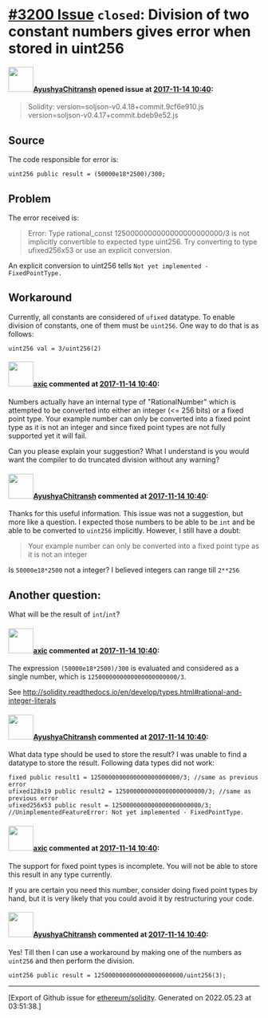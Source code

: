 # [\#3200 Issue](https://github.com/ethereum/solidity/issues/3200) `closed`: Division of two constant numbers gives error when stored in uint256

#### <img src="https://avatars.githubusercontent.com/u/13914634?u=52a98fa8c0c6f89ad4cfacb1b9c6785b26176498&v=4" width="50">[AyushyaChitransh](https://github.com/AyushyaChitransh) opened issue at [2017-11-14 10:40](https://github.com/ethereum/solidity/issues/3200):

> Solidity:
> version=soljson-v0.4.18+commit.9cf6e910.js
> version=soljson-v0.4.17+commit.bdeb9e52.js

## Source
The code responsible for error is:

`uint256 public result = (50000e18*2500)/300;`

## Problem
The error received is:

> Error: Type rational_const 1250000000000000000000000/3 is not implicitly convertible to expected type uint256. Try converting to type ufixed256x53 or use an explicit conversion.

An explicit conversion to uint256  tells `Not yet implemented - FixedPointType.`

## Workaround

Currently, all constants are considered of `ufixed` datatype. To enable division of constants, one of them must be `uint256`. One way to do that is as follows:

`uint256 val = 3/uint256(2)`

#### <img src="https://avatars.githubusercontent.com/u/20340?v=4" width="50">[axic](https://github.com/axic) commented at [2017-11-14 10:40](https://github.com/ethereum/solidity/issues/3200#issuecomment-344242554):

Numbers actually have an internal type of "RationalNumber" which is attempted to be converted into either an integer (<= 256 bits) or a fixed point type. Your example number can only be converted into a fixed point type as it is not an integer and since fixed point types are not fully supported yet it will fail.

Can you please explain your suggestion? What I understand is you would want the compiler to do truncated division without any warning?

#### <img src="https://avatars.githubusercontent.com/u/13914634?u=52a98fa8c0c6f89ad4cfacb1b9c6785b26176498&v=4" width="50">[AyushyaChitransh](https://github.com/AyushyaChitransh) commented at [2017-11-14 10:40](https://github.com/ethereum/solidity/issues/3200#issuecomment-344336380):

Thanks for this useful information. This issue was not a suggestion, but more like a question. I expected those numbers to be able to be `int` and be able to be converted to `uint256` implicitly. However, I still have a doubt:

>  Your example number can only be converted into a fixed point type as it is not an integer

Is `50000e18*2500` not a integer? I believed integers can range till `2**256`

## Another question:

What will be the result of `int`/`int`?

#### <img src="https://avatars.githubusercontent.com/u/20340?v=4" width="50">[axic](https://github.com/axic) commented at [2017-11-14 10:40](https://github.com/ethereum/solidity/issues/3200#issuecomment-344337709):

The expression `(50000e18*2500)/300` is evaluated and considered as a single number, which is `1250000000000000000000000/3`.

See http://solidity.readthedocs.io/en/develop/types.html#rational-and-integer-literals

#### <img src="https://avatars.githubusercontent.com/u/13914634?u=52a98fa8c0c6f89ad4cfacb1b9c6785b26176498&v=4" width="50">[AyushyaChitransh](https://github.com/AyushyaChitransh) commented at [2017-11-14 10:40](https://github.com/ethereum/solidity/issues/3200#issuecomment-344341330):

What data type should be used to store the result? I was unable to find a datatype to store the result. Following data types did not work:

```
fixed public result1 = 1250000000000000000000000/3; //same as previous error
ufixed128x19 public result2 = 1250000000000000000000000/3; //same as previous error
ufixed256x53 public result = 1250000000000000000000000/3; //UnimplementedFeatureError: Not yet implemented - FixedPointType.
```

#### <img src="https://avatars.githubusercontent.com/u/20340?v=4" width="50">[axic](https://github.com/axic) commented at [2017-11-14 10:40](https://github.com/ethereum/solidity/issues/3200#issuecomment-344342400):

The support for fixed point types is incomplete. You will not be able to store this result in any type currently.

If you are certain you need this number, consider doing fixed point types by hand, but it is very likely that you could avoid it by restructuring your code.

#### <img src="https://avatars.githubusercontent.com/u/13914634?u=52a98fa8c0c6f89ad4cfacb1b9c6785b26176498&v=4" width="50">[AyushyaChitransh](https://github.com/AyushyaChitransh) commented at [2017-11-14 10:40](https://github.com/ethereum/solidity/issues/3200#issuecomment-344344358):

Yes! Till then I can use a workaround by making one of the numbers as `uint256` and then perform the division.

`uint256 public result = 1250000000000000000000000/uint256(3);`


-------------------------------------------------------------------------------



[Export of Github issue for [ethereum/solidity](https://github.com/ethereum/solidity). Generated on 2022.05.23 at 03:51:38.]
